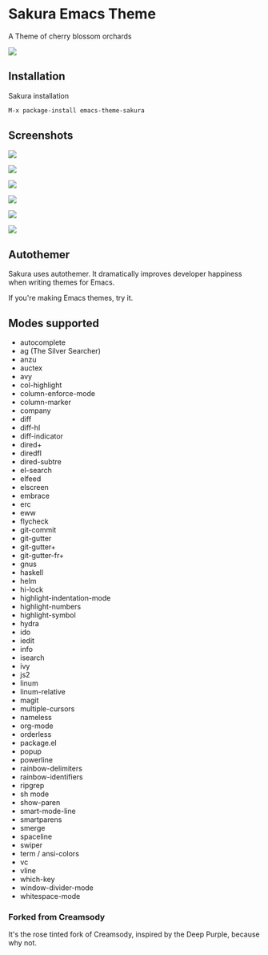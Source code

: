 # Sakura Emacs Theme 

A Theme of cherry blossom orchards

![](https://github.com/emacsfodder/emacs-theme-sakura/blob/images/sakura.jpg)

## Installation

Sakura installation

```sh
M-x package-install emacs-theme-sakura 
```

## Screenshots

![](https://github.com/emacsfodder/emacs-theme-sakura/blob/images/sakura-00002.png)

![](https://github.com/emacsfodder/emacs-theme-sakura/blob/images/sakura-00003.png)

![](https://github.com/emacsfodder/emacs-theme-sakura/blob/images/sakura-00004.png)

![](https://github.com/emacsfodder/emacs-theme-sakura/blob/images/sakura-00005.png)

![](https://github.com/emacsfodder/emacs-theme-sakura/blob/images/sakura-00006.png)

![](https://github.com/emacsfodder/emacs-theme-sakura/blob/images/sakura-00007.png)

## Autothemer

Sakura uses autothemer.  It dramatically improves developer happiness when writing themes for Emacs.

If you're making Emacs themes, try it.

## Modes supported

- autocomplete
- ag (The Silver Searcher)
- anzu
- auctex
- avy
- col-highlight
- column-enforce-mode
- column-marker
- company
- diff
- diff-hl
- diff-indicator
- dired+
- diredfl
- dired-subtre
- el-search
- elfeed
- elscreen
- embrace
- erc
- eww
- flycheck
- git-commit
- git-gutter
- git-gutter+
- git-gutter-fr+
- gnus
- haskell
- helm
- hi-lock
- highlight-indentation-mode
- highlight-numbers
- highlight-symbol
- hydra
- ido
- iedit
- info
- isearch
- ivy
- js2
- linum
- linum-relative
- magit
- multiple-cursors
- nameless
- org-mode
- orderless
- package.el
- popup
- powerline
- rainbow-delimiters
- rainbow-identifiers
- ripgrep
- sh mode
- show-paren
- smart-mode-line
- smartparens
- smerge
- spaceline
- swiper
- term / ansi-colors
- vc
- vline
- which-key
- window-divider-mode
- whitespace-mode

### Forked from Creamsody

It's the rose tinted fork of Creamsody, inspired by the Deep Purple, because why not.
